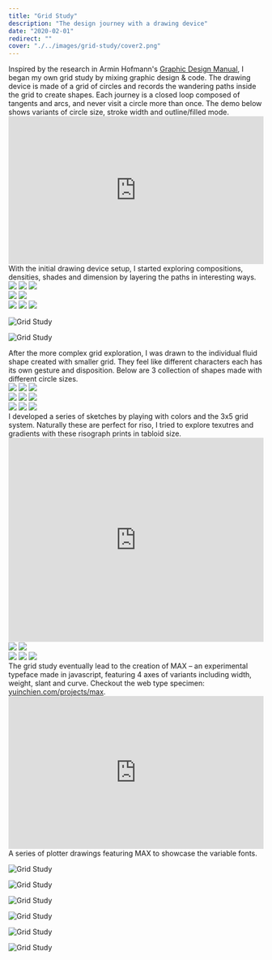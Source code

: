 ```yaml
---
title: "Grid Study"
description: "The design journey with a drawing device"
date: "2020-02-01"
redirect: ""
cover: "./../images/grid-study/cover2.png"
---
```


<div class="text">
Inspired by the research in Armin Hofmann's <a target="_blank" href="https://www.typogabor.com/armin-hofmann/pages/11-armin-hofmann.html">Graphic Design Manual</a>, I began my own grid study by mixing graphic design & code. The drawing device is made of a grid of circles and records the wandering paths inside the grid to create shapes. Each journey is a closed loop composed of tangents and arcs, and never visit a circle more than once. The demo below shows variants of circle size, stroke width and outline/filled mode.
</div>

<div class="video" style="padding:58% 0 0 0;position:relative;"><iframe src="https://player.vimeo.com/video/406053326?title=0&byline=0&portrait=0" style="position:absolute;top:0;left:0;width:100%;height:100%;" frameborder="0" allow="autoplay; fullscreen" allowfullscreen></iframe></div><script src="https://player.vimeo.com/api/player.js"></script>

<div class="text">
With the initial drawing device setup, I started exploring compositions, densities, shades and dimension by layering the paths in interesting ways.
</div>

<div class="two-up">
  <img src="./../images/grid-study/051.jpg" />
  <img src="./../images/grid-study/054.jpg" />
  <img src="./../images/grid-study/050.jpg" />
</div>

<div class="two-up">
  <img src="./../images/grid-study/053.jpg" />
  <img src="./../images/grid-study/064.png" />
</div>

<div class="two-up">
  <img src="./../images/grid-study/060.png" />
  <img src="./../images/grid-study/061.png" />
  <img src="./../images/grid-study/062.png" />
</div>

![Grid Study](./../images/grid-study/200.png)

![Grid Study](./../images/grid-study/110.jpg)

<div class="text">
After the more complex grid exploration, I was drawn to the individual fluid shape created with smaller grid. They feel like different characters each has its own gesture and disposition. Below are 3 collection of shapes made with different circle sizes.
</div>

<div class="two-up">
  <img src="./../images/grid-study/100.jpg" />
  <img src="./../images/grid-study/101.jpg" />
  <img src="./../images/grid-study/102.jpg" />
</div>

<div class="two-up">
  <img src="./../images/grid-study/020.jpg" />
  <img src="./../images/grid-study/021.jpg" />
  <img src="./../images/grid-study/026.jpg" />
</div>

<div class="two-up">
  <img src="./../images/grid-study/023.jpg" />
  <img src="./../images/grid-study/024.jpg" />
  <img src="./../images/grid-study/025.jpg" />
</div>

<div class="text">
I developed a series of sketches by playing with colors and the 3x5 grid system. Naturally these are perfect for riso, I tried to explore texutres and gradients with these risograph prints in tabloid size.
</div>

<div class="video" style="padding:80% 0 0 0;position:relative;"><iframe src="https://player.vimeo.com/video/406273059?autoplay=1&loop=1&title=0&byline=0&portrait=0" style="position:absolute;top:0;left:0;width:100%;height:100%;" frameborder="0" allow="fullscreen" allowfullscreen></iframe></div><script src="https://player.vimeo.com/api/player.js"></script>

<div class="two-up">
  <img src="./../images/grid-study/IMG_1290.JPG" />
  <img src="./../images/grid-study/IMG_1303.JPG" />
</div>

<div class="two-up">
  <img src="./../images/grid-study/000.jpg" />
  <img src="./../images/grid-study/001.jpg" />
  <img src="./../images/grid-study/004.jpg" />
</div>

<div class="text">
The grid study eventually lead to the creation of MAX – an experimental typeface made in javascript, featuring 4 axes of variants including width, weight, slant and curve. Checkout the web type specimen: <a href="https://yuinchien.com/projects/max" target="_blank">yuinchien.com/projects/max</a>.
</div>


<div class="video" style="padding:60% 0 0 0;position:relative;"><iframe src="https://player.vimeo.com/video/405615934?autoplay=1&loop=1&title=0&byline=0&portrait=0" style="position:absolute;top:0;left:0;width:100%;height:100%;" frameborder="0" allow="autoplay; fullscreen" allowfullscreen></iframe></div><script src="https://player.vimeo.com/api/player.js"></script>

<div class="text">
A series of plotter drawings featuring MAX to showcase the variable fonts.
</div>

<!-- ![Grid Study](./../images/grid-study/300.JPG) -->

![Grid Study](./../images/grid-study/401.jpg)

![Grid Study](./../images/grid-study/010.png)

![Grid Study](./../images/grid-study/011.png)

![Grid Study](./../images/grid-study/012.png)

![Grid Study](./../images/grid-study/013.png)

![Grid Study](./../images/grid-study/014.png)

